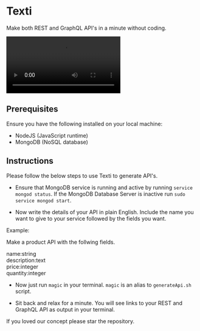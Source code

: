 # Texti
Make both REST and GraphQL API's in a minute without coding.

![](./assets/texti-demo.mp4)

## Prerequisites

Ensure you have the following installed on your local machine:

- NodeJS (JavaScript runtime)
- MongoDB (NoSQL database)

## Instructions

Please follow the below steps to use Texti to generate API's.

- Ensure that MongoDB service is running and active by running `service mongod status`. If the MongoDB Database Server is inactive run `sudo service mongod start`.

- Now write the details of your API in plain English. Include the name you want to give to your service followed by the fields you want. 

Example:

Make a product API with the follwing fields.  

name:string  
description:text  
price:integer  
quantity:integer

- Now just run `magic` in your terminal. `magic` is an alias to `generateApi.sh` script.

- Sit back and relax for a minute. You will see links to your REST and GraphQL API as output in your terminal.

If you loved our concept please star the repository.
